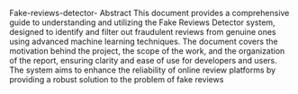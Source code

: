  Fake-reviews-detector-
 Abstract
This document provides a comprehensive guide to 
understanding and utilizing the Fake Reviews Detector 
system, designed to identify and filter out fraudulent 
reviews from genuine ones using advanced machine 
learning techniques. The document covers the motivation 
behind the project, the scope of the work, and the 
organization of the report, ensuring clarity and ease of use 
for developers and users. The system aims to enhance the 
reliability of online review platforms by providing a robust 
solution to the problem of fake reviews 
